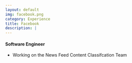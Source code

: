 ```yaml
---
layout: default
img: facebook.png
category: Experience
title: Facebook
description: |
---
```


#### Software Engineer

* Working on the News Feed Content Classifcation Team

